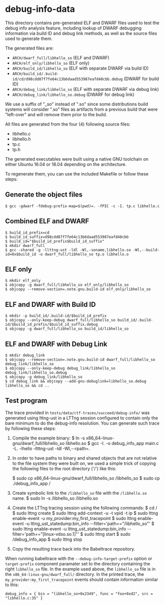 debug-info-data
==============

This directory contains pre-generated ELF and DWARF files used to test
the debug info analysis feature, including lookup of DWARF debugging
information via build ID and debug link methods, as well as the source
files used to generate them.

The generated files are:

* `ARCH/dwarf_full/libhello_so` (ELF and DWARF)
* `ARCH/elf_only/libhello_so` (ELF only)
* `ARCH/build_id/libhello_so` (ELF with separate DWARF via build ID)
* `ARCH/build_id/.build-id/cd/d98cdd87f7fe64c13b6daad553987eafd40cbb.debug` (DWARF for build ID)
* `ARCH/debug_link/libhello_so` (ELF with separate DWARF via debug link)
* `ARCH/debug_link/libhello_so.debug` (DWARF for debug link)

We use a suffix of "_so" instead of ".so" since some distributions
build systems will consider ".so" files as artifacts from a previous
build that were "left-over" and will remove them prior to the build.

All files are generated from the four (4) following source files:

* libhello.c
* libhello.h
* tp.c
* tp.h

The generated executables were built using a native GNU toolchain on either
Ubuntu 16.04 or 18.04 depending on the architecture.

To regenerate them, you can use the included Makefile or follow these steps:

## Generate the object files

    $ gcc -gdwarf -fdebug-prefix-map=$(pwd)=. -fPIC -c -I. tp.c libhello.c

## Combined ELF and DWARF

    $ build_id_prefix=cd
    $ build_id_suffix=d98cdd87f7fe64c13b6daad553987eafd40cbb
    $ build_id="$build_id_prefix$build_id_suffix"
    $ mkdir dwarf_full
    $ gcc -shared -g -llttng-ust -ldl -Wl,-soname,libhello.so -Wl,--build-id=0x$build_id -o dwarf_full/libhello_so tp.o libhello.o

## ELF only

    $ mkdir elf_only
    $ objcopy -g dwarf_full/libhello_so elf_only/libhello_so
    $ objcopy --remove-section=.note.gnu.build-id elf_only/libhello_so

## ELF and DWARF with Build ID

    $ mkdir -p build_id/.build-id/$build_id_prefix
    $ objcopy --only-keep-debug dwarf_full/libhello_so build_id/.build-id/$build_id_prefix/$build_id_suffix.debug
    $ objcopy -g dwarf_full/libhello_so build_id/libhello_so

##  ELF and DWARF with Debug Link

    $ mkdir debug_link
    $ objcopy --remove-section=.note.gnu.build-id dwarf_full/libhello_so debug_link/libhello_so
    $ objcopy --only-keep-debug debug_link/libhello_so debug_link/libhello_so.debug
    $ objcopy -g debug_link/libhello_so
    $ cd debug_link && objcopy --add-gnu-debuglink=libhello_so.debug libhello_so && cd ..


Test program
------------
The trace provided in `tests/data/ctf-traces/succeed/debug-info/` was generated
using lttng-ust in a LTTng session configured to contain only the bare minimum
to do the debug-info resolution. You can generate such trace by following these
steps:

1. Compile the example binary:
    $ ln -s x86_64-linux-gnu/dwarf_full/libhello_so libhello.so
    $ gcc -I. -o debug_info_app main.c -L. -lhello -llttng-ust -ldl -Wl,--rpath=.

2. In order to have paths to binary and shared objects that are not relative
   to the file system they were built on, we used a simple trick of copying
   the following files to the root directory ('/') like this:

    $ sudo cp x86_64-linux-gnu/dwarf_full/libhello_so /libhello_so
    $ sudo cp ./debug_info_app /

3. Create symbolic link to the `/libhello_so` file with the `/libhello.so` name.
    $ sudo ln -s /libhello_so /libhello.so

4. Create the LTTng tracing session using the following commands:
    $ cd /
    $ sudo lttng create
    $ sudo lttng add-context -u -t vpid -t ip
    $ sudo lttng enable-event -u my_provider:my_first_tracepoint
    $ sudo lttng enable-event -u lttng_ust_statedump:bin_info --filter='path=="/libhello_so"'
    $ sudo lttng enable-event -u lttng_ust_statedump:bin_info --filter='path=="[linux-vdso.so.1]"'
    $ sudo lttng start
    $ sudo /debug_info_app
    $ sudo lttng stop

5. Copy the resulting trace back into the Babeltrace repository.

When running babeltrace with the `--debug-info-target-prefix` option or
`target-prefix` component paramater set to the directory containing the right
`libhello_so` file. In the example used above, the `libhello_so` file is in the
`x86_64-linux-gnu/dwarf_full/` directory.
In the printed trace, the `my_provider:my_first_tracepoint` events should
contain information similar to this:

    debug_info = { bin = "libhello_so+0x2349", func = "foo+0xd2", src = "libhello.c:35" }
